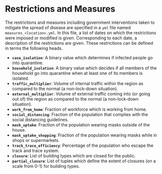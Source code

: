 # Restrictions and Measures

The restrictions and measures including government interventions taken to mitigate the spread of disease are specified in a `yml` file named `measures_<location>.yml`. In this file, a list of dates on which the restrictions were imposed or modified is given. Corresponding to each date, a description of the restrictions are given. These restrictions can be defined in terms the following heads.

- **`case_isolation`**: A binary value which determines if infected people go into quarantine.
- **`household_isolation`**: A binary value which decides if all members of the household go into quarantine when at least one of its members is isolated.
- **`traffic_multiplier`**: Volume of internal traffic within the region as compared to the normal (a non-lock-down situation).
- **`external_multiplier`**: Volume of external traffic coming into (or going out of) the region as compared to the normal (a non-lock-down situation).
- **`work_from_home`**: Fraction of workforce which is working from home.
- **`social_distancing`**: Fraction of the population that complies with the social distancing guidelines.
- **`mask_uptake`**: Fraction of the population wearing masks outside of the house.
- **`mask_uptake_shopping`**: Fraction of the population wearing masks while in shops or supermarkets.
- **`track_trace_efficiency`**: Percentage of the population who escape the track and trace system.
- **`closure`**: List of building types which are closed for the public.
- **`partial_closure`**: List of tuples which define the extent of closures (on a scale from 0-1) for building types.